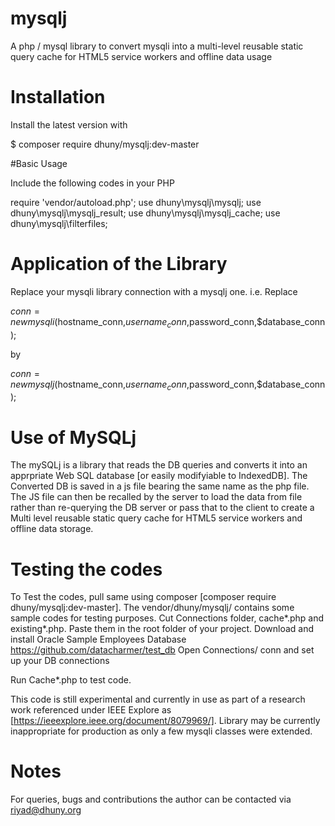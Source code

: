 # mysqlj
A php / mysql library to convert mysqli into a multi-level reusable static query cache for HTML5 service workers and offline data usage


# Installation

Install the latest version with

$ composer require dhuny/mysqlj:dev-master

#Basic Usage

Include the following codes in your PHP  

require 'vendor/autoload.php';
use dhuny\mysqlj\mysqlj;
use dhuny\mysqlj\mysqlj_result;
use dhuny\mysqlj\mysqlj_cache;
use dhuny\mysqlj\filterfiles;

# Application of the Library

Replace your mysqli library connection with a mysqlj one.
i.e. Replace

$conn = new mysqli($hostname_conn,$username_conn,$password_conn,$database_conn);

by

$conn = new mysqlj($hostname_conn,$username_conn,$password_conn,$database_conn);


# Use of MySQLj

The mySQLj is a library that reads the DB queries and converts it into an apprpriate Web SQL database [or easily modifyiable to IndexedDB]. The Converted DB is saved in a js file bearing the same name as the php file. The JS file can then be recalled by the server to load the data from file rather than re-querying the DB server or pass that to the client to create a Multi level reusable static query cache for HTML5 service workers and offline data storage.   


# Testing the codes

To Test the codes, pull same using composer [composer require dhuny/mysqlj:dev-master]. The vendor/dhuny/mysqlj/ contains some sample codes for testing purposes. Cut Connections folder, cache*.php and existing*.php. Paste them in the root folder of your project.
Download and install Oracle Sample Employees Database https://github.com/datacharmer/test_db
Open Connections/ conn and set up your DB connections

Run Cache*.php to test code.

This code is still experimental and currently in use as part of a research work referenced under IEEE Explore as [https://ieeexplore.ieee.org/document/8079969/]. 
Library may be currently inappropriate for production as only a few mysqli classes were extended. 

# Notes
For queries, bugs and contributions the author can be contacted via <riyad@dhuny.org>
